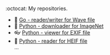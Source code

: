 :octocat: My repositories.
- :musical_note: [Go - reader/writer for Wave file](https://github.com/takurooo/wavgo)
- :cactus: [Python - downloader for ImageNet](https://github.com/takurooo/Python-ImageNet_Downloader)
- :eyeglasses: [Python - viewer for EXIF file](https://github.com/takurooo/ExifViewer)
- :maple_leaf: [Python - reader for HEIF file](https://github.com/takurooo/heifpy)  
...


<!--
<a href="https://github.com/anuraghazra/github-readme-stats">
  <img align="left" src="https://github-readme-stats.vercel.app/api?username=takurooo&count_private=true&show_icons=true&theme=vue" />
</a>
<a href="https://github.com/anuraghazra/github-readme-stats">
  <img align="left" src="https://github-readme-stats.vercel.app/api/top-langs/?username=takurooo&theme=vue&hide=html" />
</a>
-->


<!--
**takurooo/takurooo** is a ✨ _special_ ✨ repository because its `README.md` (this file) appears on your GitHub profile.

Here are some ideas to get you started:

- 🔭 I’m currently working on ...
- 🌱 I’m currently learning ...
- 👯 I’m looking to collaborate on ...
- 🤔 I’m looking for help with ...
- 💬 Ask me about ...
- 📫 How to reach me: ...
- 😄 Pronouns: ...
- ⚡ Fun fact: ...
-->
